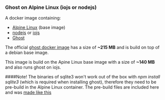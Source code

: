 ### Ghost on Alpine Linux (iojs or nodejs)

A docker image containing:

* [Alpine Linux](http://alpinelinux.org/) (base image)
* [nodejs](https://nodejs.org/) or [iojs](https://iojs.org/)
* [Ghost](https://ghost.org/download/)

The official [ghost docker image](https://registry.hub.docker.com/u/library/ghost/) has a size of **~215 MB** and is build on top of a debian base image.

This image is build on the Apine Linux base image with a size of **~140 MB** and also runs ghost on iojs.

####Note!
The binaries of sqlite3 won't work out of the box with *npm install sqlite3* (which is required when installing ghost),  therefore they need to be pre-build in the Alpine Linux container. The pre-build files are included here and was [made like this](https://github.com/fractalf/docker/tree/master/sqlite3)